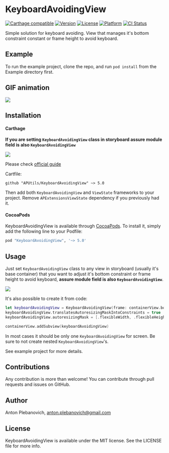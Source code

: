 # KeyboardAvoidingView

[![Carthage compatible](https://img.shields.io/badge/Carthage-compatible-4BC51D.svg?style=flat)](https://github.com/Carthage/Carthage)
[![Version](https://img.shields.io/cocoapods/v/KeyboardAvoidingView.svg?style=flat)](http://cocoapods.org/pods/KeyboardAvoidingView)
[![License](https://img.shields.io/cocoapods/l/KeyboardAvoidingView.svg?style=flat)](http://cocoapods.org/pods/KeyboardAvoidingView)
[![Platform](https://img.shields.io/cocoapods/p/KeyboardAvoidingView.svg?style=flat)](http://cocoapods.org/pods/KeyboardAvoidingView)
[![CI Status](http://img.shields.io/travis/APUtils/KeyboardAvoidingView.svg?style=flat)](https://travis-ci.org/APUtils/KeyboardAvoidingView)

Simple solution for keyboard avoiding. View that manages it's bottom constraint constant or frame height to avoid keyboard.

## Example

To run the example project, clone the repo, and run `pod install` from the Example directory first.

## GIF animation

<img src="Example/KeyboardAvoidingView/Gifs/KeyboardAvoidingClip.gif"/>

## Installation

#### Carthage

**If you are setting `KeyboardAvoidingView` class in storyboard assure module field is also `KeyboardAvoidingView`**

<img src="Example/KeyboardAvoidingView/Images/customClass.png"/>

Please check [official guide](https://github.com/Carthage/Carthage#if-youre-building-for-ios-tvos-or-watchos)

Cartfile:

```
github "APUtils/KeyboardAvoidingView" ~> 5.0
```

Then add both `KeyboardAvoidingView` and `ViewState` frameworks to your project. Remove `APExtensionsViewState` dependency if you previously had it.

#### CocoaPods

KeyboardAvoidingView is available through [CocoaPods](http://cocoapods.org). To install
it, simply add the following line to your Podfile:

```ruby
pod "KeyboardAvoidingView", '~> 5.0'
```

## Usage

Just set `KeyboardAvoidingView` class to any view in storyboard (usually it's base container) that you want to adjust it's bottom constraint or frame height to avoid keyboard, **assure module field is also `KeyboardAvoidingView`**. 

<img src="Example/KeyboardAvoidingView/Images/customClass.png"/>

It's also possible to create it from code:
```swift
let keyboardAvoidingView = KeyboardAvoidingView(frame: containerView.bounds)
keyboardAvoidingView.translatesAutoresizingMaskIntoConstraints = true
keyboardAvoidingView.autoresizingMask = [.flexibleWidth, .flexibleHeight]

containerView.addSubview(keyboardAvoidingView)
```

In most cases it should be only one `KeyboardAvoidingView` for screen. Be sure to not create nested `KeyboardAvoidingView`'s.

See example project for more details.

## Contributions

Any contribution is more than welcome! You can contribute through pull requests and issues on GitHub.

## Author

Anton Plebanovich, anton.plebanovich@gmail.com

## License

KeyboardAvoidingView is available under the MIT license. See the LICENSE file for more info.
